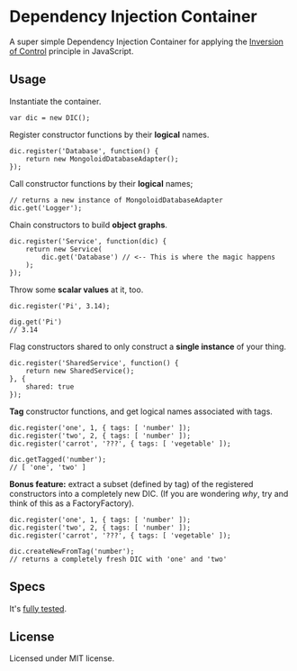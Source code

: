 # Dependency Injection Container

A super simple Dependency Injection Container for applying the [Inversion of Control](https://en.wikipedia.org/wiki/Inversion_of_control) principle in JavaScript.

## Usage

Instantiate the container.

    var dic = new DIC();
    
Register constructor functions by their **logical** names.

    dic.register('Database', function() {
        return new MongoloidDatabaseAdapter();
    });
    
Call constructor functions by their **logical** names;

    // returns a new instance of MongoloidDatabaseAdapter
    dic.get('Logger');
    
Chain constructors to build **object graphs**.

    dic.register('Service', function(dic) {
        return new Service(
            dic.get('Database') // <-- This is where the magic happens
        );
    });
    
Throw some **scalar values** at it, too.

    dic.register('Pi', 3.14);
    
    dig.get('Pi')
    // 3.14
    
Flag constructors shared to only construct a **single instance** of your thing.

    dic.register('SharedService', function() {
        return new SharedService();
    }, {
        shared: true
    });
    
**Tag** constructor functions, and get logical names associated with tags.

    dic.register('one', 1, { tags: [ 'number' ]);
    dic.register('two', 2, { tags: [ 'number' ]);
    dic.register('carrot', '???', { tags: [ 'vegetable' ]);
    
    dic.getTagged('number'); 
    // [ 'one', 'two' ]
    
**Bonus feature:** extract a subset (defined by tag) of the registered constructors into a completely new DIC. (If you are wondering *why*, try and think of this as a FactoryFactory).

    dic.register('one', 1, { tags: [ 'number' ]);
    dic.register('two', 2, { tags: [ 'number' ]);
    dic.register('carrot', '???', { tags: [ 'vegetable' ]);
    
    dic.createNewFromTag('number');
    // returns a completely fresh DIC with 'one' and 'two'
    
## Specs

It's [fully tested](spec/DICSpec.js).

## License

Licensed under MIT license.

    
